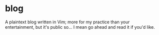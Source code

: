 # blog
A plaintext blog written in Vim; more for my practice than your entertainment,
but it's public so... I mean go ahead and read it if you'd like.
